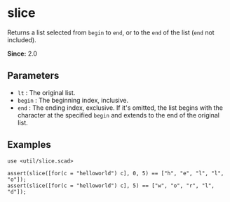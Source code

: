 # slice

Returns a list selected from `begin` to `end`, or to the `end` of the list (`end` not included).

**Since:** 2.0

## Parameters

- `lt` : The original list.
- `begin` : The beginning index, inclusive. 
- `end` : The ending index, exclusive. If it's omitted, the list begins with the character at the specified `begin` and extends to the end of the original list.

## Examples

    use <util/slice.scad>
    
	assert(slice([for(c = "helloworld") c], 0, 5) == ["h", "e", "l", "l", "o"]);
	assert(slice([for(c = "helloworld") c], 5) == ["w", "o", "r", "l", "d"]);
